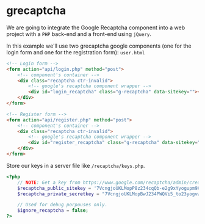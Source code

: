 # grecaptcha

We are going to integrate the Google Recaptcha component into a web project with a `PHP` back-end and a front-end using `jQuery`.

In this example we'll use two grecaptcha google components (one for the login form and one for the registration form):
`user.html`
```html
<!-- Login form -->
<form action="api/login.php" method="post">
    <!-- component's container -->
    <div class="recaptcha ctr-invalid">
        <!-- google's recaptcha component wrapper --> 
        <div id="login_recaptcha" class="g-recaptcha" data-sitekey=""></div>
    </div>
</form>

<!-- Register form -->
<form action="api/register.php" method="post">
    <!-- component's container -->
    <div class="recaptcha ctr-invalid">
        <!-- google's recaptcha component wrapper --> 
        <div id="register_recaptcha" class="g-recaptcha" data-sitekey=""></div>
    </div>
</form>
```

Store our keys in a server file like `/recaptcha/keys.php`.
```php
<?php
    // NOTE: Get a key from https://www.google.com/recaptcha/admin/create
    $recaptcha_public_sitekey = '7VcngjoUKLMopP8z234cqQb-e2g9xYyogupm9KB2';
    $recaptcha_private_secretkey = "7VcngjoUKLMopBwJ234PWQVi5_to23yogvw9bYcJ";

    // Used for debug porpouses only.
    $ignore_recaptcha = false;
?>
```

